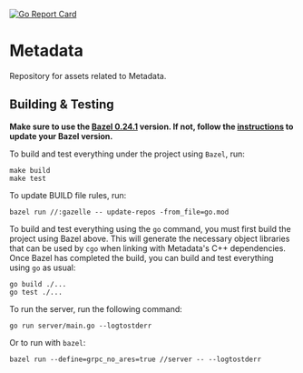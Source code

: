 [![Go Report Card](https://goreportcard.com/badge/github.com/kubeflow/metadata)](https://goreportcard.com/report/github.com/kubeflow/metadata)

# Metadata
Repository for assets related to Metadata.

## Building & Testing
**Make sure to use the [Bazel 0.24.1](https://github.com/bazelbuild/bazel/releases/tag/0.24.1) version. If not,
follow the [instructions](https://docs.bazel.build/versions/master/install-ubuntu.html#step-3-run-the-installer) to
update your Bazel version.**

To build and test everything under the project using `Bazel`, run:
```
make build
make test
```

To update BUILD file rules, run:
```
bazel run //:gazelle -- update-repos -from_file=go.mod
```

To build and test everything using the `go` command, you must first build the
project using Bazel above. This will generate the necessary object libraries
that can be used by `cgo` when linking with Metadata's C++ dependencies. Once
Bazel has completed the build, you can build and test everything using `go`
as usual:
```
go build ./...
go test ./...
```

To run the server, run the following command:
```
go run server/main.go --logtostderr
```

Or to run with `bazel`:
```
bazel run --define=grpc_no_ares=true //server -- --logtostderr
```
